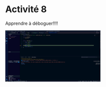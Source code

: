# Activité 8

Apprendre à déboguer!!!!

<img
  src="debug.JPG"
  alt="Capture d'écran"
  title="Capture d'écran"
  style="display: inline-block; margin: 0 auto; max-width: 300px">
